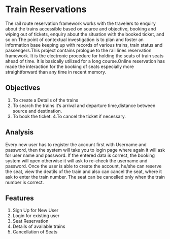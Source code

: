 # Train Reservations 


The rail route reservation framework works with the travelers to enquiry about the trains accessible based on source and objective, 
booking and wiping out of tickets, enquiry about the situation with the booked ticket, and so on The point of contextual investigation
is to plan and foster an information base keeping up with records of various trains, train status and passengers.This project contains 
prologue to the rail lines reservation framework. It is the electronic procedure for holding the seats of train seats ahead of time.
It is basically utilized for a long course.Online reservation has made the interaction for the booking of seats especially more
straightforward than any time in recent memory.

## Objectives
1. To create a Details of the trains 
2. To search the trains it’s arrival and departure time,distance between source and destination.
3. To book the ticket.
4.To cancel the ticket if necessary.

## Analysis
Every new user has to register the account first with Username and password, then the system will take you to login page
where again it will ask for user name and password. If the entered data is correct, the booking system will open otherwise
it will ask to re-check the username and password. Once the user is able to create the account, he/she can reserve the seat, view the deatils of the train
and also can cancel the seat, where it ask to enter the train number. The seat can be cancelled only when the train number is correct.

## Features
1) Sign Up for New User
2) Login for existing user
3) Seat Reservation
4) Details of available trains
5) Cancellation of Seats

